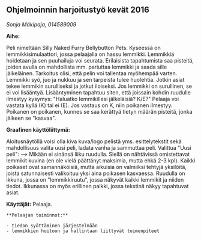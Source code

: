 ## Ohjelmoinnin harjoitustyö kevät 2016
_Sonja Mäkipaja, 014589009_

**Aihe:** 

Peli nimeltään Silly Naked Furry Bellybutton Pets. Kyseessä on lemmikkisimulaattori, jossa pelaajalla on hassu lemmikki. Lemmikkiä hoidetaan ja sen puuhailuja voi seurata. Erilaisista tapahtumista saa pisteitä, joiden avulla on mahdollista mm. pariuttaa lemmikki ja saada sille jälkeläinen. Tarkoitus olisi, että pelin voi tallentaa myöhempää varten. Lemmikki syö, juo ja nukkuu ja sen tarpeista tulee huolehtia. Jotkin asiat tekee lemmikin surulliseksi ja jotkut iloiseksi. Jos lemmikki on surullinen, se ei voi lisääntyä. Lisääntyminen tapahtuu siten, että joissain kohdin ruudulle ilmestyy kysymys: "Haluatko lemmikillesi jälkeläisiä? K/E?" Pelaaja voi vastata kyllä (K) tai ei (E). Jos vastaus on K, niin poikanen ilmestyy. Poikanen on poikanen, kunnes se saa kerättyä tietyn määrän pisteitä, jonka jälkeen se "kasvaa".

**Graafinen käyttöliittymä:**

Aloitusnäytöllä voisi olla kiva kuva/logo pelistä yms. esittelytekstit sekä mahdollisuus valita uusi peli, ladata vanha ja sammuttaa peli. Valittua "Uusi peli": --> Mikään ei sinänsä liiku ruudulla. Siellä on nähtävissä omistettavat lemmikit kuvina (en ole vielä päättänyt maksimia, mutta ehkä 2-3 kpl). Kaikki poikaset ovat samannäköisiä, mutta aikuisia on valmiiksi tehtyjä yksilöitä, joista satunnaisesti valikoituu yksi aina poikasen kasvaessa. Ruudulla on ikkuna, jossa on "lemmikkiruutu", jossa näkyvät kaikki lemmikit ja niiden tiedot. Ikkunassa on myös erillinen palkki, jossa tekstinä näkyy tapahtuvat asiat.

**Käyttäjät:** Pelaaja.

	**Pelaajan toiminnot:**
	
	- tiedon syöttäminen järjestelmään
	- lemmikkien hoitoon ja hallintaan liittyvät toimenpiteet
